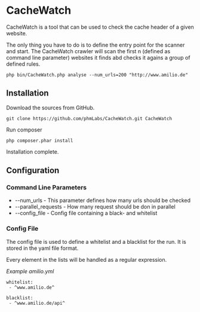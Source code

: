 # CacheWatch

CacheWatch is a tool that can be used to check the cache header of a given website. 

The only thing you have to do is to define the entry point for the scanner and start. The CacheWatch crawler will scan the first n (defined as command line parameter) websites it finds abd checks it agains a group of defined rules. 

```
php bin/CacheWatch.php analyse --num_urls=200 "http://www.amilio.de"
```

## Installation
Download the sources from GitHub.

```
git clone https://github.com/phmLabs/CacheWatch.git CacheWatch
```

Run composer
```
php composer.phar install
```

Installation complete.

## Configuration

### Command Line Parameters

* --num_urls - This parameter defines how many urls should be checked
* --parallel_requests - How many request should be don in parallel
* --config_file - Config file containing a black- and whitelist

### Config File

The config file is used to define a whitelist and a blacklist for the run. It is stored in the yaml file format.

Every element in the lists will be handled as a regular expression.

*Example amilio.yml* 
```
whitelist:
 - ^www.amilio.de^
 
blacklist: 
 - ^www.amilio.de/api^
```
